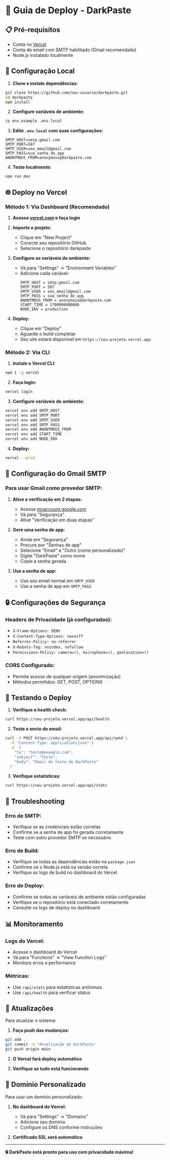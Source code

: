 # 🚀 Guia de Deploy - DarkPaste

## 📋 Pré-requisitos

- Conta no [Vercel](https://vercel.com)
- Conta de email com SMTP habilitado (Gmail recomendado)
- Node.js instalado localmente

## 🔧 Configuração Local

1. **Clone e instale dependências:**
```bash
git clone https://github.com/seu-usuario/darkpaste.git
cd darkpaste
npm install
```

2. **Configure variáveis de ambiente:**
```bash
cp env.example .env.local
```

3. **Edite `.env.local` com suas configurações:**
```env
SMTP_HOST=smtp.gmail.com
SMTP_PORT=587
SMTP_USER=seu_email@gmail.com
SMTP_PASS=sua_senha_de_app
ANONYMOUS_FROM=anonymous@darkpaste.com
```

4. **Teste localmente:**
```bash
npm run dev
```

## 🌐 Deploy no Vercel

### Método 1: Via Dashboard (Recomendado)

1. **Acesse [vercel.com](https://vercel.com) e faça login**

2. **Importe o projeto:**
   - Clique em "New Project"
   - Conecte seu repositório GitHub
   - Selecione o repositório darkpaste

3. **Configure as variáveis de ambiente:**
   - Vá para "Settings" → "Environment Variables"
   - Adicione cada variável:
     ```
     SMTP_HOST = smtp.gmail.com
     SMTP_PORT = 587
     SMTP_USER = seu_email@gmail.com
     SMTP_PASS = sua_senha_de_app
     ANONYMOUS_FROM = anonymous@darkpaste.com
     START_TIME = 1700000000000
     NODE_ENV = production
     ```

4. **Deploy:**
   - Clique em "Deploy"
   - Aguarde o build completar
   - Seu site estará disponível em `https://seu-projeto.vercel.app`

### Método 2: Via CLI

1. **Instale o Vercel CLI:**
```bash
npm i -g vercel
```

2. **Faça login:**
```bash
vercel login
```

3. **Configure variáveis de ambiente:**
```bash
vercel env add SMTP_HOST
vercel env add SMTP_PORT
vercel env add SMTP_USER
vercel env add SMTP_PASS
vercel env add ANONYMOUS_FROM
vercel env add START_TIME
vercel env add NODE_ENV
```

4. **Deploy:**
```bash
vercel --prod
```

## 📧 Configuração do Gmail SMTP

### Para usar Gmail como provedor SMTP:

1. **Ative a verificação em 2 etapas:**
   - Acesse [myaccount.google.com](https://myaccount.google.com)
   - Vá para "Segurança"
   - Ative "Verificação em duas etapas"

2. **Gere uma senha de app:**
   - Ainda em "Segurança"
   - Procure por "Senhas de app"
   - Selecione "Email" e "Outro (nome personalizado)"
   - Digite "DarkPaste" como nome
   - Copie a senha gerada

3. **Use a senha de app:**
   - Use seu email normal em `SMTP_USER`
   - Use a senha de app em `SMTP_PASS`

## 🔒 Configurações de Segurança

### Headers de Privacidade (já configurados):
- `X-Frame-Options: DENY`
- `X-Content-Type-Options: nosniff`
- `Referrer-Policy: no-referrer`
- `X-Robots-Tag: noindex, nofollow`
- `Permissions-Policy: camera=(), microphone=(), geolocation=()`

### CORS Configurado:
- Permite acesso de qualquer origem (anonimização)
- Métodos permitidos: GET, POST, OPTIONS

## 🧪 Testando o Deploy

1. **Verifique o health check:**
```bash
curl https://seu-projeto.vercel.app/api/health
```

2. **Teste o envio de email:**
```bash
curl -X POST https://seu-projeto.vercel.app/api/send \
  -H "Content-Type: application/json" \
  -d '{
    "to": "teste@exemplo.com",
    "subject": "Teste",
    "body": "Email de teste do DarkPaste"
  }'
```

3. **Verifique estatísticas:**
```bash
curl https://seu-projeto.vercel.app/api/stats
```

## 🚨 Troubleshooting

### Erro de SMTP:
- Verifique se as credenciais estão corretas
- Confirme se a senha de app foi gerada corretamente
- Teste com outro provedor SMTP se necessário

### Erro de Build:
- Verifique se todas as dependências estão no `package.json`
- Confirme se o Node.js está na versão correta
- Verifique os logs de build no dashboard do Vercel

### Erro de Deploy:
- Confirme se todas as variáveis de ambiente estão configuradas
- Verifique se o repositório está conectado corretamente
- Consulte os logs de deploy no dashboard

## 📊 Monitoramento

### Logs do Vercel:
- Acesse o dashboard do Vercel
- Vá para "Functions" → "View Function Logs"
- Monitore erros e performance

### Métricas:
- Use `/api/stats` para estatísticas anônimas
- Use `/api/health` para verificar status

## 🔄 Atualizações

Para atualizar o sistema:

1. **Faça push das mudanças:**
```bash
git add .
git commit -m "Atualização do DarkPaste"
git push origin main
```

2. **O Vercel fará deploy automático**

3. **Verifique se tudo está funcionando**

## 🎯 Domínio Personalizado

Para usar um domínio personalizado:

1. **No dashboard do Vercel:**
   - Vá para "Settings" → "Domains"
   - Adicione seu domínio
   - Configure os DNS conforme instruções

2. **Certificado SSL será automático**

---

**🔒 DarkPaste está pronto para uso com privacidade máxima!**
